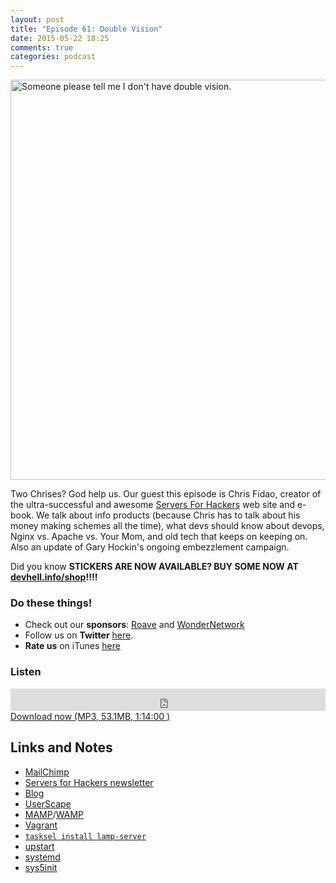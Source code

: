 ```yaml
---
layout: post
title: "Episode 61: Double Vision"
date: 2015-05-22 18:25
comments: true
categories: podcast
---
```


<a href="https://www.flickr.com/photos/littlebiglens/14870433034" title="Someone please tell me I don&#x27;t have double vision. by Steve Baker, on Flickr"><img src="https://c2.staticflickr.com/6/5583/14870433034_5c4cc61528_z.jpg" width="640" height="640" alt="Someone please tell me I don&#x27;t have double vision."></a>

Two Chrises? God help us. Our guest this episode is Chris Fidao, creator of the ultra-successful and awesome <a href="https://serversforhackers.com/">Servers For Hackers</a> web site and e-book. We talk about info products (because Chris has to talk about his money making schemes all the time), what devs should know about devops, Nginx vs. Apache vs. Your Mom, and old tech that keeps on keeping on. Also an update of Gary Hockin's ongoing embezzlement campaign.

Did you know **STICKERS ARE NOW AVAILABLE? BUY SOME NOW AT [devhell.info/shop](http://devhell.info/shop)!!!!**

### Do these things!

* Check out our **sponsors**: [Roave](http://roave.com/) and [WonderNetwork](https://wondernetwork.com/)
* Follow us on **Twitter** [here](https://twitter.com/dev_hell).
* **Rate us** on iTunes [here](http://itunes.apple.com/us/podcast/dev-hell/id489840699)

### Listen

<iframe frameborder="0" height="36px" scrolling="no" seamless src="https://simplecast.com/e/35322?style=dark" width="100%"></iframe>
<a href="http://audio.simplecast.com/35322.mp3" rel="enclosure">Download now (MP3, 53.1MB, 1:14:00 )</a>

## Links and Notes

- [MailChimp](http://mailchimp.com)
- [Servers for Hackers newsletter](https://serversforhackers.com/)
- [Blog](http://fideloper.com)
- [UserScape](http://userscape.com)
- [MAMP](https://www.mamp.info)/[WAMP](http://www.wampserver.com/en/)
- [Vagrant](https://www.vagrantup.com/)
- [`tasksel install lamp-server`](https://help.ubuntu.com/community/Tasksel)
- [upstart](http://upstart.ubuntu.com/)
- [systemd](http://freedesktop.org/wiki/Software/systemd/)
- [sys5init](https://en.wikipedia.org/wiki/Init#SYSV)
